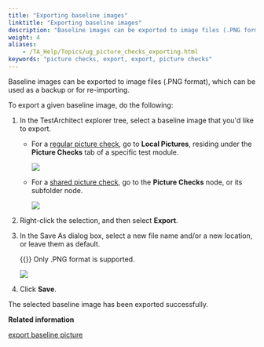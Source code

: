```yaml
--- 
title: "Exporting baseline images"
linktitle: "Exporting baseline images"
description: "Baseline images can be exported to image files (.PNG format), which can be used as a backup or for re-importing."
weight: 4
aliases: 
    - /TA_Help/Topics/ug_picture_checks_exporting.html
keywords: "picture checks, export, export, picture checks"
---
```


Baseline images can be exported to image files \(.PNG format\), which can be used as a backup or for re-importing.

To export a given baseline image, do the following:

1.  In the TestArchitect explorer tree, select a baseline image that you'd like to export.

    -   For a [regular picture check](/user-guide/projects-and-project-items/project-items/picture-checks/#li_Regular_picture_check), go to **Local Pictures**, residing under the **Picture Checks** tab of a specific test module.

        ![](/images/TA_Help/Images/export_regular_baseline_image.png)

    -   For a [shared picture check](/user-guide/projects-and-project-items/project-items/picture-checks/#li_Regular_picture_check), go to the **Picture Checks** node, or its subfolder node.

        ![](/images/TA_Help/Images/export_shared_baseline_image.png)

2.  Right-click the selection, and then select **Export**.

3.  In the Save As dialog box, select a new file name and/or a new location, or leave them as default.

    {{<note>}} Only .PNG format is supported.

    ![](/images/TA_Help/Images/export_picture_check_save_as_dlg.png)

4.  Click **Save**.


The selected baseline image has been exported successfully.


**Related information**  


[export baseline picture](/automation-guide/action-based-testing-language/built-in-actions/user-interface-actions/picture-handling/export-baseline-picture)

